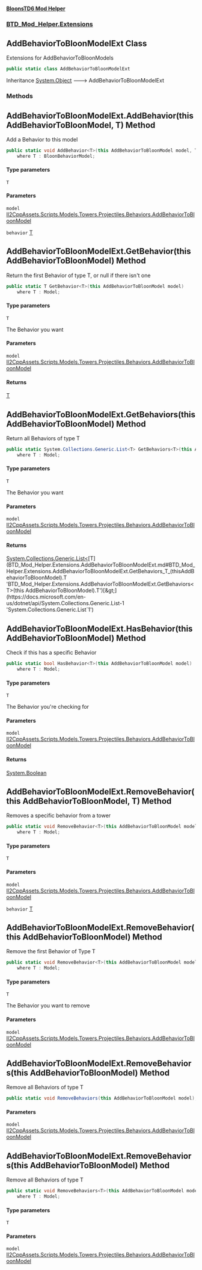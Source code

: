 #### [BloonsTD6 Mod Helper](README.md 'README')
### [BTD_Mod_Helper.Extensions](README.md#BTD_Mod_Helper.Extensions 'BTD_Mod_Helper.Extensions')

## AddBehaviorToBloonModelExt Class

Extensions for AddBehaviorToBloonModels

```csharp
public static class AddBehaviorToBloonModelExt
```

Inheritance [System.Object](https://docs.microsoft.com/en-us/dotnet/api/System.Object 'System.Object') &#129106; AddBehaviorToBloonModelExt
### Methods

<a name='BTD_Mod_Helper.Extensions.AddBehaviorToBloonModelExt.AddBehavior_T_(thisAddBehaviorToBloonModel,T)'></a>

## AddBehaviorToBloonModelExt.AddBehavior<T>(this AddBehaviorToBloonModel, T) Method

Add a Behavior to this model

```csharp
public static void AddBehavior<T>(this AddBehaviorToBloonModel model, T behavior)
    where T : BloonBehaviorModel;
```
#### Type parameters

<a name='BTD_Mod_Helper.Extensions.AddBehaviorToBloonModelExt.AddBehavior_T_(thisAddBehaviorToBloonModel,T).T'></a>

`T`
#### Parameters

<a name='BTD_Mod_Helper.Extensions.AddBehaviorToBloonModelExt.AddBehavior_T_(thisAddBehaviorToBloonModel,T).model'></a>

`model` [Il2CppAssets.Scripts.Models.Towers.Projectiles.Behaviors.AddBehaviorToBloonModel](https://docs.microsoft.com/en-us/dotnet/api/Il2CppAssets.Scripts.Models.Towers.Projectiles.Behaviors.AddBehaviorToBloonModel 'Il2CppAssets.Scripts.Models.Towers.Projectiles.Behaviors.AddBehaviorToBloonModel')

<a name='BTD_Mod_Helper.Extensions.AddBehaviorToBloonModelExt.AddBehavior_T_(thisAddBehaviorToBloonModel,T).behavior'></a>

`behavior` [T](BTD_Mod_Helper.Extensions.AddBehaviorToBloonModelExt.md#BTD_Mod_Helper.Extensions.AddBehaviorToBloonModelExt.AddBehavior_T_(thisAddBehaviorToBloonModel,T).T 'BTD_Mod_Helper.Extensions.AddBehaviorToBloonModelExt.AddBehavior<T>(this AddBehaviorToBloonModel, T).T')

<a name='BTD_Mod_Helper.Extensions.AddBehaviorToBloonModelExt.GetBehavior_T_(thisAddBehaviorToBloonModel)'></a>

## AddBehaviorToBloonModelExt.GetBehavior<T>(this AddBehaviorToBloonModel) Method

Return the first Behavior of type T, or null if there isn't one

```csharp
public static T GetBehavior<T>(this AddBehaviorToBloonModel model)
    where T : Model;
```
#### Type parameters

<a name='BTD_Mod_Helper.Extensions.AddBehaviorToBloonModelExt.GetBehavior_T_(thisAddBehaviorToBloonModel).T'></a>

`T`

The Behavior you want
#### Parameters

<a name='BTD_Mod_Helper.Extensions.AddBehaviorToBloonModelExt.GetBehavior_T_(thisAddBehaviorToBloonModel).model'></a>

`model` [Il2CppAssets.Scripts.Models.Towers.Projectiles.Behaviors.AddBehaviorToBloonModel](https://docs.microsoft.com/en-us/dotnet/api/Il2CppAssets.Scripts.Models.Towers.Projectiles.Behaviors.AddBehaviorToBloonModel 'Il2CppAssets.Scripts.Models.Towers.Projectiles.Behaviors.AddBehaviorToBloonModel')

#### Returns
[T](BTD_Mod_Helper.Extensions.AddBehaviorToBloonModelExt.md#BTD_Mod_Helper.Extensions.AddBehaviorToBloonModelExt.GetBehavior_T_(thisAddBehaviorToBloonModel).T 'BTD_Mod_Helper.Extensions.AddBehaviorToBloonModelExt.GetBehavior<T>(this AddBehaviorToBloonModel).T')

<a name='BTD_Mod_Helper.Extensions.AddBehaviorToBloonModelExt.GetBehaviors_T_(thisAddBehaviorToBloonModel)'></a>

## AddBehaviorToBloonModelExt.GetBehaviors<T>(this AddBehaviorToBloonModel) Method

Return all Behaviors of type T

```csharp
public static System.Collections.Generic.List<T> GetBehaviors<T>(this AddBehaviorToBloonModel model)
    where T : Model;
```
#### Type parameters

<a name='BTD_Mod_Helper.Extensions.AddBehaviorToBloonModelExt.GetBehaviors_T_(thisAddBehaviorToBloonModel).T'></a>

`T`

The Behavior you want
#### Parameters

<a name='BTD_Mod_Helper.Extensions.AddBehaviorToBloonModelExt.GetBehaviors_T_(thisAddBehaviorToBloonModel).model'></a>

`model` [Il2CppAssets.Scripts.Models.Towers.Projectiles.Behaviors.AddBehaviorToBloonModel](https://docs.microsoft.com/en-us/dotnet/api/Il2CppAssets.Scripts.Models.Towers.Projectiles.Behaviors.AddBehaviorToBloonModel 'Il2CppAssets.Scripts.Models.Towers.Projectiles.Behaviors.AddBehaviorToBloonModel')

#### Returns
[System.Collections.Generic.List&lt;](https://docs.microsoft.com/en-us/dotnet/api/System.Collections.Generic.List-1 'System.Collections.Generic.List`1')[T](BTD_Mod_Helper.Extensions.AddBehaviorToBloonModelExt.md#BTD_Mod_Helper.Extensions.AddBehaviorToBloonModelExt.GetBehaviors_T_(thisAddBehaviorToBloonModel).T 'BTD_Mod_Helper.Extensions.AddBehaviorToBloonModelExt.GetBehaviors<T>(this AddBehaviorToBloonModel).T')[&gt;](https://docs.microsoft.com/en-us/dotnet/api/System.Collections.Generic.List-1 'System.Collections.Generic.List`1')

<a name='BTD_Mod_Helper.Extensions.AddBehaviorToBloonModelExt.HasBehavior_T_(thisAddBehaviorToBloonModel)'></a>

## AddBehaviorToBloonModelExt.HasBehavior<T>(this AddBehaviorToBloonModel) Method

Check if this has a specific Behavior

```csharp
public static bool HasBehavior<T>(this AddBehaviorToBloonModel model)
    where T : Model;
```
#### Type parameters

<a name='BTD_Mod_Helper.Extensions.AddBehaviorToBloonModelExt.HasBehavior_T_(thisAddBehaviorToBloonModel).T'></a>

`T`

The Behavior you're checking for
#### Parameters

<a name='BTD_Mod_Helper.Extensions.AddBehaviorToBloonModelExt.HasBehavior_T_(thisAddBehaviorToBloonModel).model'></a>

`model` [Il2CppAssets.Scripts.Models.Towers.Projectiles.Behaviors.AddBehaviorToBloonModel](https://docs.microsoft.com/en-us/dotnet/api/Il2CppAssets.Scripts.Models.Towers.Projectiles.Behaviors.AddBehaviorToBloonModel 'Il2CppAssets.Scripts.Models.Towers.Projectiles.Behaviors.AddBehaviorToBloonModel')

#### Returns
[System.Boolean](https://docs.microsoft.com/en-us/dotnet/api/System.Boolean 'System.Boolean')

<a name='BTD_Mod_Helper.Extensions.AddBehaviorToBloonModelExt.RemoveBehavior_T_(thisAddBehaviorToBloonModel,T)'></a>

## AddBehaviorToBloonModelExt.RemoveBehavior<T>(this AddBehaviorToBloonModel, T) Method

Removes a specific behavior from a tower

```csharp
public static void RemoveBehavior<T>(this AddBehaviorToBloonModel model, T behavior)
    where T : Model;
```
#### Type parameters

<a name='BTD_Mod_Helper.Extensions.AddBehaviorToBloonModelExt.RemoveBehavior_T_(thisAddBehaviorToBloonModel,T).T'></a>

`T`
#### Parameters

<a name='BTD_Mod_Helper.Extensions.AddBehaviorToBloonModelExt.RemoveBehavior_T_(thisAddBehaviorToBloonModel,T).model'></a>

`model` [Il2CppAssets.Scripts.Models.Towers.Projectiles.Behaviors.AddBehaviorToBloonModel](https://docs.microsoft.com/en-us/dotnet/api/Il2CppAssets.Scripts.Models.Towers.Projectiles.Behaviors.AddBehaviorToBloonModel 'Il2CppAssets.Scripts.Models.Towers.Projectiles.Behaviors.AddBehaviorToBloonModel')

<a name='BTD_Mod_Helper.Extensions.AddBehaviorToBloonModelExt.RemoveBehavior_T_(thisAddBehaviorToBloonModel,T).behavior'></a>

`behavior` [T](BTD_Mod_Helper.Extensions.AddBehaviorToBloonModelExt.md#BTD_Mod_Helper.Extensions.AddBehaviorToBloonModelExt.RemoveBehavior_T_(thisAddBehaviorToBloonModel,T).T 'BTD_Mod_Helper.Extensions.AddBehaviorToBloonModelExt.RemoveBehavior<T>(this AddBehaviorToBloonModel, T).T')

<a name='BTD_Mod_Helper.Extensions.AddBehaviorToBloonModelExt.RemoveBehavior_T_(thisAddBehaviorToBloonModel)'></a>

## AddBehaviorToBloonModelExt.RemoveBehavior<T>(this AddBehaviorToBloonModel) Method

Remove the first Behavior of Type T

```csharp
public static void RemoveBehavior<T>(this AddBehaviorToBloonModel model)
    where T : Model;
```
#### Type parameters

<a name='BTD_Mod_Helper.Extensions.AddBehaviorToBloonModelExt.RemoveBehavior_T_(thisAddBehaviorToBloonModel).T'></a>

`T`

The Behavior you want to remove
#### Parameters

<a name='BTD_Mod_Helper.Extensions.AddBehaviorToBloonModelExt.RemoveBehavior_T_(thisAddBehaviorToBloonModel).model'></a>

`model` [Il2CppAssets.Scripts.Models.Towers.Projectiles.Behaviors.AddBehaviorToBloonModel](https://docs.microsoft.com/en-us/dotnet/api/Il2CppAssets.Scripts.Models.Towers.Projectiles.Behaviors.AddBehaviorToBloonModel 'Il2CppAssets.Scripts.Models.Towers.Projectiles.Behaviors.AddBehaviorToBloonModel')

<a name='BTD_Mod_Helper.Extensions.AddBehaviorToBloonModelExt.RemoveBehaviors(thisAddBehaviorToBloonModel)'></a>

## AddBehaviorToBloonModelExt.RemoveBehaviors(this AddBehaviorToBloonModel) Method

Remove all Behaviors of type T

```csharp
public static void RemoveBehaviors(this AddBehaviorToBloonModel model);
```
#### Parameters

<a name='BTD_Mod_Helper.Extensions.AddBehaviorToBloonModelExt.RemoveBehaviors(thisAddBehaviorToBloonModel).model'></a>

`model` [Il2CppAssets.Scripts.Models.Towers.Projectiles.Behaviors.AddBehaviorToBloonModel](https://docs.microsoft.com/en-us/dotnet/api/Il2CppAssets.Scripts.Models.Towers.Projectiles.Behaviors.AddBehaviorToBloonModel 'Il2CppAssets.Scripts.Models.Towers.Projectiles.Behaviors.AddBehaviorToBloonModel')

<a name='BTD_Mod_Helper.Extensions.AddBehaviorToBloonModelExt.RemoveBehaviors_T_(thisAddBehaviorToBloonModel)'></a>

## AddBehaviorToBloonModelExt.RemoveBehaviors<T>(this AddBehaviorToBloonModel) Method

Remove all Behaviors of type T

```csharp
public static void RemoveBehaviors<T>(this AddBehaviorToBloonModel model)
    where T : Model;
```
#### Type parameters

<a name='BTD_Mod_Helper.Extensions.AddBehaviorToBloonModelExt.RemoveBehaviors_T_(thisAddBehaviorToBloonModel).T'></a>

`T`
#### Parameters

<a name='BTD_Mod_Helper.Extensions.AddBehaviorToBloonModelExt.RemoveBehaviors_T_(thisAddBehaviorToBloonModel).model'></a>

`model` [Il2CppAssets.Scripts.Models.Towers.Projectiles.Behaviors.AddBehaviorToBloonModel](https://docs.microsoft.com/en-us/dotnet/api/Il2CppAssets.Scripts.Models.Towers.Projectiles.Behaviors.AddBehaviorToBloonModel 'Il2CppAssets.Scripts.Models.Towers.Projectiles.Behaviors.AddBehaviorToBloonModel')